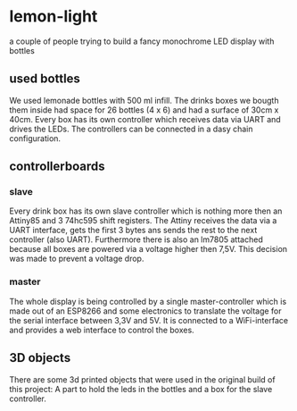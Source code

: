 # lemon-light
a couple of people trying to build a fancy monochrome LED display with bottles

## used bottles
We used lemonade bottles with 500 ml infill. The drinks boxes we bougth them inside had space for 26 bottles (4 x 6) and had a surface of 30cm x 40cm. Every box has its own controller which receives data via UART and drives the LEDs. The controllers can be connected in a dasy chain configuration.

## controllerboards

### slave

Every drink box has its own slave controller which is nothing more then an Attiny85 and 3 74hc595 shift registers. The Attiny receives the data via a UART interface, gets the first 3 bytes ans sends the rest to the next controller (also UART). Furthermore there is also an lm7805 attached because all boxes are powered via a voltage higher then 7,5V. This decision was made to prevent a voltage drop.

### master

The whole display is being controlled by a single master-controller which is made out of an ESP8266 and some electronics to translate the voltage for the serial interface between 3,3V and 5V. It is connected to a WiFi-interface and provides a web interface to control the boxes.

## 3D objects

There are some 3d printed objects that were used in the original build of this project: A part to hold the leds in the bottles and a box for the slave controller.

